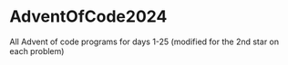 # AdventOfCode2024
All Advent of code programs for days 1-25 (modified for the 2nd star on each problem)
